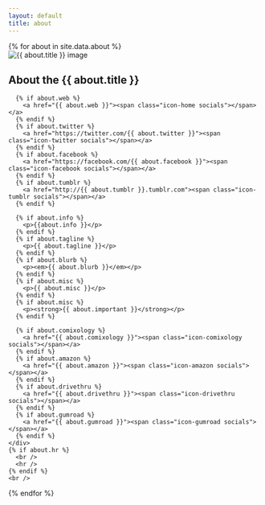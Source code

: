 ```yaml
---
layout: default
title: about
---
```


<article class="row pad-lr-15">
  {% for about in site.data.about %}
    <div class="small-12 blocky">
      <img src="{{ site.baseurl }}{{ about.pic }}" alt="{{ about.title }} image" class="left">
      <h2>About the {{ about.title }}</h2>

      {% if about.web %}
        <a href="{{ about.web }}"><span class="icon-home socials"></span></a>
      {% endif %}  
      {% if about.twitter %}
        <a href="https://twitter.com/{{ about.twitter }}"><span class="icon-twitter socials"></span></a>
      {% endif %}
      {% if about.facebook %}
        <a href="https://facebook.com/{{ about.facebook }}"><span class="icon-facebook socials"></span></a>
      {% endif %}
      {% if about.tumblr %}
        <a href="http://{{ about.tumblr }}.tumblr.com"><span class="icon-tumblr socials"></span></a>
      {% endif %}    

      {% if about.info %}
        <p>{{about.info }}</p>
      {% endif %}
      {% if about.tagline %}
        <p>{{ about.tagline }}</p>
      {% endif %}
      {% if about.blurb %}
        <p><em>{{ about.blurb }}</em></p>
      {% endif %}
      {% if about.misc %}
        <p>{{ about.misc }}</p>
      {% endif %}
      {% if about.misc %}
        <p><strong>{{ about.important }}</strong></p>
      {% endif %}

      {% if about.comixology %}
        <a href="{{ about.comixology }}"><span class="icon-comixology socials"></span></a>
      {% endif %}
      {% if about.amazon %}
        <a href="{{ about.amazon }}"><span class="icon-amazon socials"></span></a>
      {% endif %}
      {% if about.drivethru %}
        <a href="{{ about.drivethru }}"><span class="icon-drivethru socials"></span></a>
      {% endif %}
      {% if about.gumroad %}
        <a href="{{ about.gumroad }}"><span class="icon-gumroad socials"></span></a>
      {% endif %}
    </div>
    {% if about.hr %}
      <br />
      <hr />
    {% endif %}
    <br />
  {% endfor %}
</article>
